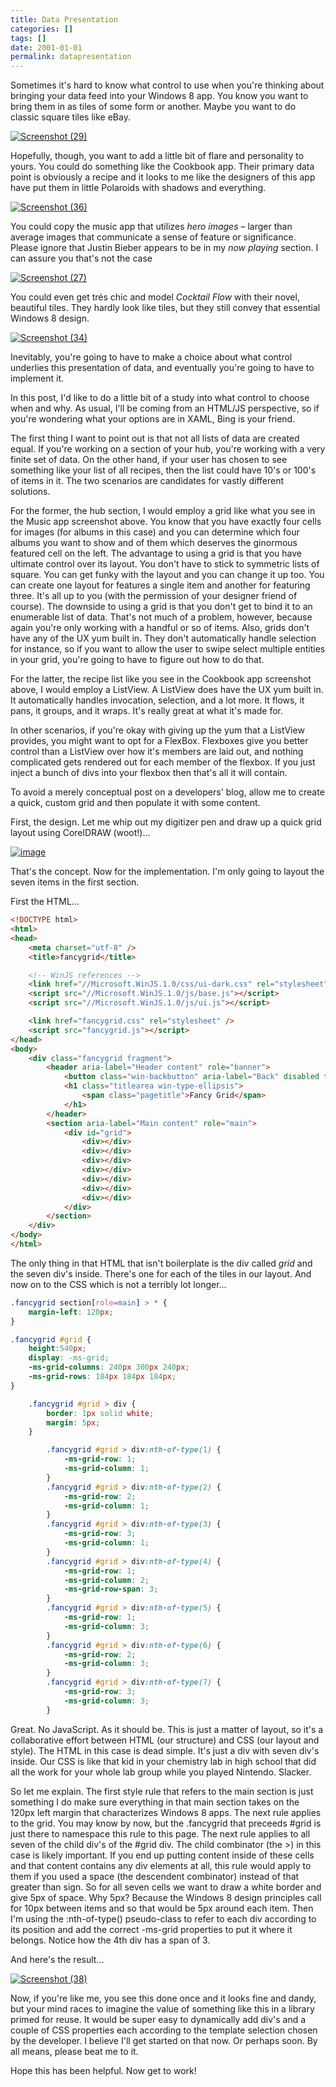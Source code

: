 ```yaml
---
title: Data Presentation
categories: []
tags: []
date: 2001-01-01
permalink: datapresentation
---
```


Sometimes it's hard to know what control to use when you're thinking about bringing your data feed into your Windows 8 app. You know you want to bring them in as tiles of some form or another. Maybe you want to do classic square tiles like eBay.

[![](http://codefoster.blob.core.windows.net/site/image/b38b74f11a0e4a2c8bc27797672fc6fb/datapresentation_01_1.png "Screenshot (29)")](http://{fix}/image.axd?picture=Windows-Live-Writer/2d63a4248098/489A76C9/Screenshot-29.png)

Hopefully, though, you want to add a little bit of flare and personality to yours. You could do something like the Cookbook app. Their primary data point is obviously a recipe and it looks to me like the designers of this app have put them in little Polaroids with shadows and everything.

[![](http://codefoster.blob.core.windows.net/site/image/e245ee734494425bae4efa25d6749a94/datapresentation_02_1.png "Screenshot (36)")](http://{fix}/image.axd?picture=Windows-Live-Writer/2d63a4248098/2330835B/Screenshot-36.png)

You could copy the music app that utilizes _hero images_ &ndash; larger than average images that communicate a sense of feature or significance. <disclaimer>Please ignore that Justin Bieber appears to be in my _now playing_ section. I can assure you that's not the case</disclaimer>

[![](http://codefoster.blob.core.windows.net/site/image/75fd3ed222e44941a7d1294053c35dcf/datapresentation_03_1.png "Screenshot (27)")](http://{fix}/image.axd?picture=Windows-Live-Writer/2d63a4248098/08C06A77/Screenshot-27.png)

You could even get tr&eacute;s chic and model _Cocktail Flow_ with their novel, beautiful tiles. They hardly look like tiles, but they still convey that essential Windows 8 design.

[![](http://codefoster.blob.core.windows.net/site/image/9f5326cca46a4cc885fdfa201255dba5/datapresentation_04_1.png "Screenshot (34)")](http://{fix}/image.axd?picture=Windows-Live-Writer/2d63a4248098/055ED2CF/Screenshot-34.png)

Inevitably, you're going to have to make a choice about what control underlies this presentation of data, and eventually you're going to have to implement it.

In this post, I'd like to do a little bit of a study into what control to choose when and why. As usual, I'll be coming from an HTML/JS perspective, so if you're wondering what your options are in XAML, Bing is your friend.

The first thing I want to point out is that not all lists of data are created equal. If you're working on a section of your hub, you're working with a very finite set of data. On the other hand, if your user has chosen to see something like your list of all recipes, then the list could have 10's or 100's of items in it. The two scenarios are candidates for vastly different solutions.

For the former, the hub section, I would employ a grid like what you see in the Music app screenshot above. You know that you have exactly four cells for images (for albums in this case) and you can determine which four albums you want to show and of them which deserves the ginormous featured cell on the left. The advantage to using a grid is that you have ultimate control over its layout. You don't have to stick to symmetric lists of square. You can get funky with the layout and you can change it up too. You can create one layout for features a single item and another for featuring three. It's all up to you (with the permission of your designer friend of course). The downside to using a grid is that you don't get to bind it to an enumerable list of data. That's not much of a problem, however, because again you're only working with a handful or so of items. Also, grids don't have any of the UX yum built in. They don't automatically handle selection for instance, so if you want to allow the user to swipe select multiple entities in your grid, you're going to have to figure out how to do that.

For the latter, the recipe list like you see in the Cookbook app screenshot above, I would employ a ListView. A ListView does have the UX yum built in. It automatically handles invocation, selection, and a lot more. It flows, it pans, it groups, and it wraps. It's really great at what it's made for.

In other scenarios, if you're okay with giving up the yum that a ListView provides, you might want to opt for a FlexBox. Flexboxes give you better control than a ListView over how it's members are laid out, and nothing complicated gets rendered out for each member of the flexbox. If you just inject a bunch of divs into your flexbox then that's all it will contain.

To avoid a merely conceptual post on a developers' blog, allow me to create a quick, custom grid and then populate it with some content.

First, the design. Let me whip out my digitizer pen and draw up a quick grid layout using CorelDRAW (woot!)...

[![](http://codefoster.blob.core.windows.net/site/image/e494eac3dc684369b11f815825161b88/datapresentation_05_1.png "image")](http://{fix}/image.axd?picture=Windows-Live-Writer/2d63a4248098/75FB4AF2/image.png)

That's the concept. Now for the implementation. I'm only going to layout the seven items in the first section.

First the HTML...

``` html
<!DOCTYPE html>
<html>
<head>
    <meta charset="utf-8" />
    <title>fancygrid</title>

    <!-- WinJS references -->
    <link href="//Microsoft.WinJS.1.0/css/ui-dark.css" rel="stylesheet" />
    <script src="//Microsoft.WinJS.1.0/js/base.js"></script>
    <script src="//Microsoft.WinJS.1.0/js/ui.js"></script>

    <link href="fancygrid.css" rel="stylesheet" />
    <script src="fancygrid.js"></script>
</head>
<body>
    <div class="fancygrid fragment">
        <header aria-label="Header content" role="banner">
            <button class="win-backbutton" aria-label="Back" disabled type="button"></button>
            <h1 class="titlearea win-type-ellipsis">
                <span class="pagetitle">Fancy Grid</span>
            </h1>
        </header>
        <section aria-label="Main content" role="main">
            <div id="grid">
                <div></div>
                <div></div>
                <div></div>
                <div></div>
                <div></div>
                <div></div>
                <div></div>
            </div>
        </section>
    </div>
</body>
</html>
```
The only thing in that HTML that isn't boilerplate is the div called _grid_ and the seven div's inside. There's one for each of the tiles in our layout. And now on to the CSS which is not a terribly lot longer...

``` css
.fancygrid section[role=main] > * {
    margin-left: 120px;
}

.fancygrid #grid {
    height:540px;
    display: -ms-grid;
    -ms-grid-columns: 240px 300px 240px;
    -ms-grid-rows: 184px 184px 184px;
}

    .fancygrid #grid > div {
        border: 1px solid white;
        margin: 5px;
    }

        .fancygrid #grid > div:nth-of-type(1) {
            -ms-grid-row: 1;
            -ms-grid-column: 1;
        }
        .fancygrid #grid > div:nth-of-type(2) {
            -ms-grid-row: 2;
            -ms-grid-column: 1;
        }
        .fancygrid #grid > div:nth-of-type(3) {
            -ms-grid-row: 3;
            -ms-grid-column: 1;
        }
        .fancygrid #grid > div:nth-of-type(4) {
            -ms-grid-row: 1;
            -ms-grid-column: 2;
            -ms-grid-row-span: 3;
        }
        .fancygrid #grid > div:nth-of-type(5) {
            -ms-grid-row: 1;
            -ms-grid-column: 3;
        }
        .fancygrid #grid > div:nth-of-type(6) {
            -ms-grid-row: 2;
            -ms-grid-column: 3;
        }
        .fancygrid #grid > div:nth-of-type(7) {
            -ms-grid-row: 3;
            -ms-grid-column: 3;
        }
```

Great. No JavaScript. As it should be. This is just a matter of layout, so it's a collaborative effort between HTML (our structure) and CSS (our layout and style). The HTML in this case is dead simple. It's just a div with seven div's inside. Our CSS is like that kid in your chemistry lab in high school that did all the work for your whole lab group while you played Nintendo. Slacker.

So let me explain. The first style rule that refers to the main section is just something I do make sure everything in that main section takes on the 120px left margin that characterizes Windows 8 apps. The next rule applies to the grid. You may know by now, but the .fancygrid that preceeds #grid is just there to namespace this rule to this page. The next rule applies to all seven of the child div's of the #grid div. The child combinator (the >) in this case is likely important. If you end up putting content inside of these cells and that content contains any div elements at all, this rule would apply to them if you used a space (the descendent combinator) instead of that greater than sign. So for all seven cells we want to draw a white border and give 5px of space. Why 5px? Because the Windows 8 design principles call for 10px between items and so that would be 5px around each item. Then I'm using the :nth-of-type() pseudo-class to refer to each div according to its position and add the correct -ms-grid properties to put it where it belongs. Notice how the 4th div has a span of 3.

And here's the result...

[![](http://codefoster.blob.core.windows.net/site/image/d98c1b9c30fa4902b48faeea0adb24b3/datapresentation_06_1.png "Screenshot (38)")](http://{fix}/image.axd?picture=Windows-Live-Writer/2d63a4248098/31FF30DE/Screenshot-38.png)

Now, if you're like me, you see this done once and it looks fine and dandy, but your mind races to imagine the value of something like this in a library primed for reuse. It would be super easy to dynamically add div's and a couple of CSS properties each according to the template selection chosen by the developer. I believe I'll get started on that now. Or perhaps soon. By all means, please beat me to it.

Hope this has been helpful. Now get to work!